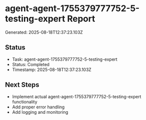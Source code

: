# agent-agent-1755379777752-5-testing-expert Report

Generated: 2025-08-18T12:37:23.103Z

## Status
- Task: agent-agent-1755379777752-5-testing-expert
- Status: Completed
- Timestamp: 2025-08-18T12:37:23.103Z

## Next Steps
- Implement actual agent-agent-1755379777752-5-testing-expert functionality
- Add proper error handling
- Add logging and monitoring
